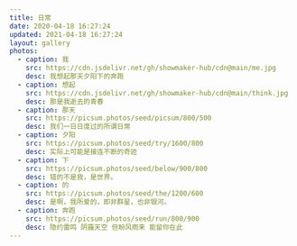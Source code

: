 ```yaml
---
title: 日常
date: 2020-04-18 16:27:24
updated: 2021-04-18 16:27:24
layout: gallery
photos:
  - caption: 我
    src: https://cdn.jsdelivr.net/gh/showmaker-hub/cdn@main/me.jpg
    desc: 我想起那天夕阳下的奔跑
  - caption: 想起
    src: https://cdn.jsdelivr.net/gh/showmaker-hub/cdn@main/think.jpg
    desc: 那是我逝去的青春
  - caption: 那天
    src: https://picsum.photos/seed/picsum/800/500
    desc: 我们一日日度过的所谓日常
  - caption: 夕阳
    src: https://picsum.photos/seed/try/1600/800
    desc: 实际上可能是接连不断的奇迹
  - caption: 下
    src: https://picsum.photos/seed/below/900/800
    desc: 错的不是我，是世界。
  - caption: 的
    src: https://picsum.photos/seed/the/1200/600
    desc: 是啊，我所爱的，即非群星，也非银河。
  - caption: 奔跑
    src: https://picsum.photos/seed/run/800/900
    desc: 隐约雷鸣 阴霾天空 但盼风雨来 能留你在此
---
```

